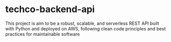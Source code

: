 # techco-backend-api
This project is aim to be a robust, scalable, and serverless REST API built with Python and deployed on AWS, following clean code principles and best practices for maintainable software

